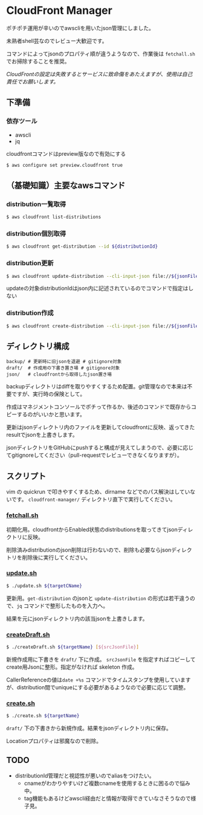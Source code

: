 # CloudFront Manager

ポチポチ運用が辛いのでawscliを用いたjson管理にしました。

未熟者shell芸なのでレビュー大歓迎です。

コマンドによってjsonのプロパティ順が違うようなので、作業後は `fetchall.sh` でお掃除することを推奨。

*CloudFrontの設定は失敗するとサービスに致命傷をあたえますが、使用は自己責任でお願いします。*

## 下準備

### 依存ツール

* awscli
* jq

cloudfrontコマンドはpreview版なので有効にする
```sh
$ aws configure set preview.cloudfront true
```

## （基礎知識）主要なawsコマンド

### distribution一覧取得
```sh
$ aws cloudfront list-distributions
```

### distribution個別取得
```sh
$ aws cloudfront get-distribution --id ${distributionId}
```

### distribution更新
```sh
$ aws cloudfront update-distribution --cli-input-json file://${jsonFileName}
```
updateの対象distributionIdはjson内に記述されているのでコマンドで指定はしない

### distribution作成
```sh
$ aws cloudfront create-distribution --cli-input-json file://${jsonFileName}
```

## ディレクトリ構成
```
backup/ # 更新時に旧jsonを退避 # gitignore対象
draft/  # 作成用の下書き置き場 # gitignore対象
json/   # cloudfrontから取得したjson置き場
```
backupディレクトリはdiffを取りやすくするため配置。git管理なので本来は不要ですが、実行時の保険として。

作成はマネジメントコンソールでポチって作るか、後述のコマンドで既存からコピーするのがいいかと思います。

更新はjsonディレクトリ内のファイルを更新してcloudfrontに反映、返ってきたresultでjsonを上書きします。

jsonディレクトリをGitHubにpushすると構成が見えてしまうので、必要に応じてgitignoreしてください（pull-requestでレビューできなくなりますが）。

## スクリプト

vim の quickrun で叩きやすくするため、dirname などでのパス解決はしていないです。 `cloudfront-manager/` ディレクトリ直下で実行してください。

### [fetchall.sh](fetchall.sh)

初期化用。cloudfrontからEnabled状態のdistributionsを取ってきてjsonディレクトリに反映。

削除済みdistributionのjson削除は行わないので、削除も必要ならjsonディレクトリを削除後に実行してください。

### [update.sh](update.sh)

```sh
$ ./update.sh ${targetCName}
```

更新用。`get-distribution` のjsonと `update-distribution` の形式は若干違うので、`jq` コマンドで整形したものを入力へ。

結果を元にjsonディレクトリ内の該当jsonを上書きします。

### [createDraft.sh](createDraft.sh)

```sh
$ ./createDraft.sh ${targetName} [${srcJsonFile}]
```

新規作成用に下書きを `draft/` 下に作成。 `srcJsonFile` を指定すればコピーしてcreate用Jsonに整形。指定がなければ skeleton 作成。

CallerReferenceの値は`date +%s` コマンドでタイムスタンプを使用していますが、distribution間でuniqueにする必要があるようなので必要に応じて調整。

### [create.sh](create.sh)

```sh
$ ./create.sh ${targetName}
```

`draft/` 下の下書きから新規作成。結果をjsonディレクトリ内に保存。

Locationプロパティは邪魔なので削除。

## TODO

* distributionId管理だと視認性が悪いのでaliasをつけたい。
    * cnameがわかりやすいけど複数cnameを使用するときに困るので悩み中。
    * tag機能もあるけどawscli経由だと情報が取得できていなさそうなので様子見。

